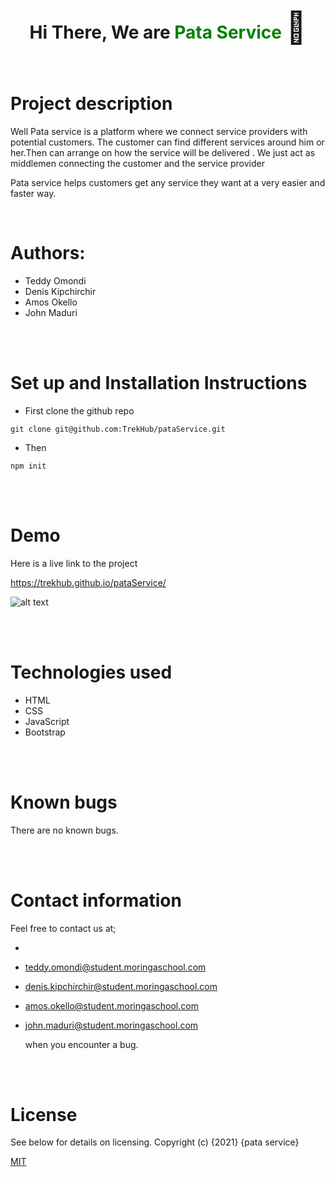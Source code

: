 <div style="text-align: center; ">
        <div>
            <h1>Hi There, We are <span style="color: green; ">Pata Service</span> <span style='font-size:50px;'> &#128075</span></h1>
        </div>
        
</div>
<br>

# Project description
Well Pata service is a platform where we connect service providers with potential customers. The customer can find different services around him or her.Then can arrange on how the service will be delivered . 
We just act as middlemen connecting the customer and the service provider

Pata service helps customers get any service they want at a very easier and faster way. 

<br>


# Authors:
+ Teddy Omondi
+ Denis Kipchirchir
+ Amos Okello
+ John Maduri


<br>
<br>

# Set up and Installation Instructions

- First clone the github repo 

`` git clone git@github.com:TrekHub/pataService.git ``

- Then 

``
npm init `` 

<br>
<br>

# Demo

Here is a live link to the project 


https://trekhub.github.io/pataService/

![alt text](pata.png)

<br>
<br>


# Technologies used
- HTML
- CSS
- JavaScript
- Bootstrap

<br>
<br>


# Known bugs
There are no known bugs.


<br>
<br>

# Contact information
Feel free to contact us at; 

+ 
+ teddy.omondi@student.moringaschool.com
+ denis.kipchirchir@student.moringaschool.com
+ amos.okello@student.moringaschool.com 
+ john.maduri@student.moringaschool.com 

  
  when you encounter a bug.
<br>
<br>

# License
 See below for details on licensing.
 Copyright (c) {2021} {pata service}

[MIT](https://choosealicense.com/licenses/mit/)
